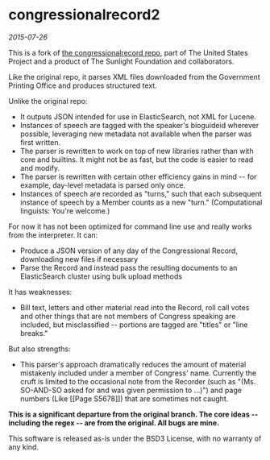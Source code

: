 # congressionalrecord2
*2015-07-26*

This is a fork of [the congressionalrecord repo](https://github.com/unitedstates/congressional-record), part of The United States Project and a product of The Sunlight Foundation and collaborators.

Like the original repo, it parses XML files downloaded from the Government Printing Office and produces structured text.

Unlike the original repo:
* It outputs JSON intended for use in ElasticSearch, not XML for Lucene.
* Instances of speech are tagged with the speaker's bioguideid wherever possible, leveraging new metadata not available when the parser was first written.
* The parser is rewritten to work on top of new libraries rather than with core and builtins. It might not be as fast, but the code is easier to read and modify.
* The parser is rewritten with certain other efficiency gains in mind -- for example, day-level metadata is parsed only once.
* Instances of speech are recorded as "turns," such that each subsequent instance of speech by a Member counts as a new "turn." (Computational linguists: You're welcome.)

For now it has not been optimized for command line use and really works from the interpreter. It can:
* Produce a JSON version of any day of the Congressional Record, downloading new files if necessary
* Parse the Record and instead pass the resulting documents to an ElasticSearch cluster using bulk upload methods

It has weaknesses:
* Bill text, letters and other material read into the Record, roll call votes and other things that are not members of Congress speaking are included, but misclassified -- portions are tagged are "titles" or "line breaks."

But also strengths:
* This parser's approach dramatically reduces the amount of material mistakenly included under a member of Congress' name. Currently the cruft is limited to the occasional note from the Recorder (such as "(Ms. SO-AND-SO asked for and was given permission to ...)") and page numbers (Like [[Page S5678]]) that are sometimes not caught.

**This is a significant departure from the original branch. The core ideas -- including the regex -- are from the original. All bugs are mine.**

This software is released as-is under the BSD3 License, with no warranty of any kind.
